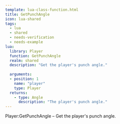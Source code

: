 ```yaml
---
template: lua-class-function.html
title: GetPunchAngle
icon: lua-shared
tags:
  - lua
  - shared
  - needs-verification
  - needs-example
lua:
  library: Player
  function: GetPunchAngle
  realm: shared
  description: "Get the player's punch angle."
  
  arguments:
  - position: 1
    name: "player"
    type: Player
  returns:
    - type: Angle
      description: "The player's punch angle."
---
```


<div class="lua__search__keywords">
Player:GetPunchAngle &#x2013; Get the player's punch angle.
</div>
